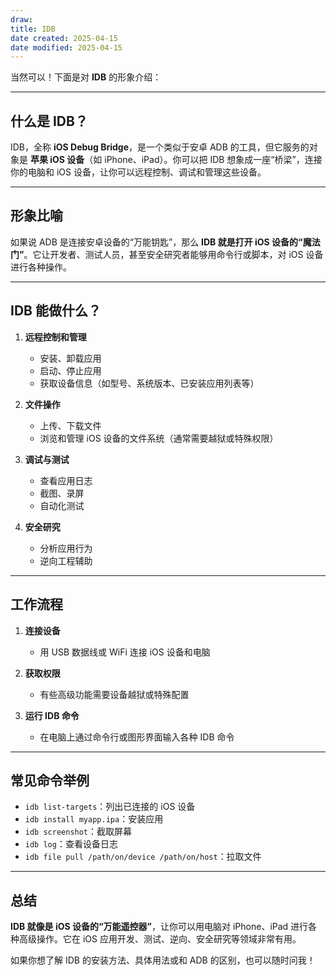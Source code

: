 ```yaml
---
draw:
title: IDB
date created: 2025-04-15
date modified: 2025-04-15
---
```


当然可以！下面是对 **IDB** 的形象介绍：

---

## 什么是 IDB？

IDB，全称 **iOS Debug Bridge**，是一个类似于安卓 ADB 的工具，但它服务的对象是 **苹果 iOS 设备**（如 iPhone、iPad）。你可以把 IDB 想象成一座“桥梁”，连接你的电脑和 iOS 设备，让你可以远程控制、调试和管理这些设备。

---

## 形象比喻

如果说 ADB 是连接安卓设备的“万能钥匙”，那么 **IDB 就是打开 iOS 设备的“魔法门”**。它让开发者、测试人员，甚至安全研究者能够用命令行或脚本，对 iOS 设备进行各种操作。

---

## IDB 能做什么？

1. **远程控制和管理**
   - 安装、卸载应用
   - 启动、停止应用
   - 获取设备信息（如型号、系统版本、已安装应用列表等）

2. **文件操作**
   - 上传、下载文件
   - 浏览和管理 iOS 设备的文件系统（通常需要越狱或特殊权限）

3. **调试与测试**
   - 查看应用日志
   - 截图、录屏
   - 自动化测试

4. **安全研究**
   - 分析应用行为
   - 逆向工程辅助

---

## 工作流程

1. **连接设备**
   - 用 USB 数据线或 WiFi 连接 iOS 设备和电脑

2. **获取权限**
   - 有些高级功能需要设备越狱或特殊配置

3. **运行 IDB 命令**
   - 在电脑上通过命令行或图形界面输入各种 IDB 命令

---

## 常见命令举例

- `idb list-targets`：列出已连接的 iOS 设备
- `idb install myapp.ipa`：安装应用
- `idb screenshot`：截取屏幕
- `idb log`：查看设备日志
- `idb file pull /path/on/device /path/on/host`：拉取文件

---

## 总结

**IDB 就像是 iOS 设备的“万能遥控器”**，让你可以用电脑对 iPhone、iPad 进行各种高级操作。它在 iOS 应用开发、测试、逆向、安全研究等领域非常有用。

如果你想了解 IDB 的安装方法、具体用法或和 ADB 的区别，也可以随时问我！
